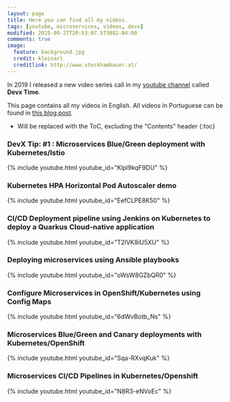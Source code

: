 ```yaml
---
layout: page
title: Here you can find all my videos.
tags: [youtube, microservices, videos, devx]
modified: 2015-09-27T20:53:07.573882-04:00
comments: true
image:
  feature: background.jpg
  credit: kleinarl
  creditlink: http://www.stockhambauer.at/
---
```


In 2019 I released a new video series call in my [youtube channel](https://youtube.com/rafabene) called **Devx Time**. 

This page contains all my videos in English.
All videos in Portuguese can be found in [this blog post](/2020/01/09/10-videos-cloud-native/).


* Will be replaced with the ToC, excluding the "Contents" header
{:toc}

### DevX Tip: #1 : Microservices Blue/Green deployment with Kubernetes/Istio
{% include youtube.html youtube_id="Klpl9kqF9DU" %}

### Kubernetes HPA Horizontal Pod Autoscaler demo
{% include youtube.html youtube_id="EefCLPE8K50" %}

### CI/CD Deployment pipeline using Jenkins on Kubernetes to deploy a Quarkus Cloud-native application
{% include youtube.html youtube_id="T2lVK8iU5XU" %}

### Deploying microservices using Ansible playbooks
{% include youtube.html youtube_id="oWsW8GZbQR0" %}

### Configure Microservices in OpenShift/Kubernetes using Config Maps
{% include youtube.html youtube_id="6dWvBotb_Ns" %}

### Microservices Blue/Green and Canary deployments with Kubernetes/OpenShift
{% include youtube.html youtube_id="Sqa-RXvqKuk" %}

### Microservices CI/CD Pipelines in Kubernetes/Openshift
{% include youtube.html youtube_id="N8R3-eNVoEc" %}
